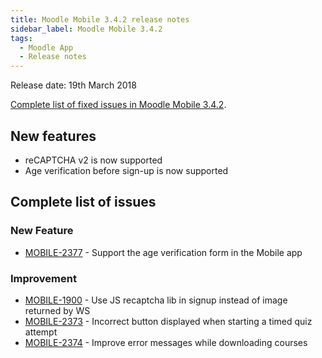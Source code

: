 ```yaml
---
title: Moodle Mobile 3.4.2 release notes
sidebar_label: Moodle Mobile 3.4.2
tags:
  - Moodle App
  - Release notes
---
```


Release date: 19th March 2018

[Complete list of fixed issues in Moodle Mobile 3.4.2](http://moodle.atlassian.net/secure/IssueNavigator!executeAdvanced.jspa?jqlQuery=project+%3D+mobile+and+resolution+%3D+fixed+AND+fixVersion+in+%28%223.4.2%22%29).

## New features

- reCAPTCHA v2 is now supported
- Age verification before sign-up is now supported

## Complete list of issues

### New Feature

- [MOBILE-2377](https://moodle.atlassian.net/browse/MOBILE-2377) - Support the age verification form in the Mobile app

### Improvement

<!-- cspell:disable-next-line -->

- [MOBILE-1900](https://moodle.atlassian.net/browse/MOBILE-1900) - Use JS recaptcha lib in signup instead of image returned by WS
- [MOBILE-2373](https://moodle.atlassian.net/browse/MOBILE-2373) - Incorrect button displayed when starting a timed quiz attempt
- [MOBILE-2374](https://moodle.atlassian.net/browse/MOBILE-2374) - Improve error messages while downloading courses
